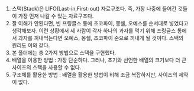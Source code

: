 <ol>
  <li>스택(Stack)은 LIFO(Last-in,First-out) 자료구조다. 즉, 가장 나중에 들어간 것들이 가장 먼저 나갈 수 있는 자료구조다. </li>
  <li>잘 이해가 안된다면, 빈 프링글스 통에 초코파이, 몽쉘, 오예스를 순서대로 넣었다고 생각해보자. 이런 상황에서 세 사람이 각자 하나의 과자를 먹기 위해 프링글스 통에서 과자를 꺼내먹는다면 오예스, 몽쉘, 초코파이 순으로 꺼내게 될 것이다. 스택의 원리도 이와 같다.</li>
  <li>본 폴더에는 총 2가지 방법으로 스택을 구현했다.</li>
  <li>배열을 이용한 방법 : 가장 단순하다. 그러나, 초기와 선언한 배열의 크기보다 더 큰 사이즈의 스택을 사용할 수 없다.</li>
  <li>구조체를 활용한 방법 : 배열을 활용한 방법이 비해 조금 복잡하지만, 사이즈의 제약이 없다.</li>
</ol>



​

 
